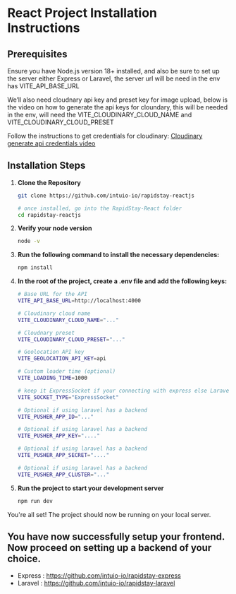 # React Project Installation Instructions

## Prerequisites

Ensure you have Node.js version 18+ installed, and also be sure to set up the server either Express or Laravel, the server url will be need in the env has VITE_API_BASE_URL

We’ll also need cloudnary api key and preset key for image upload, below is the video on how to generate the api keys for cloundary, this will be needed in the env, will need the VITE_CLOUDINARY_CLOUD_NAME and VITE_CLOUDINARY_CLOUD_PRESET

Follow the instructions to get credentials for cloudinary: [Cloudinary generate api credentials video](https://www.youtube.com/watch?v=paiO6M2wBqE)

## Installation Steps

1. **Clone the Repository**

   ```bash
   git clone https://github.com/intuio-io/rapidstay-reactjs

   # once installed, go into the RapidStay-React folder
   cd rapidstay-reactjs
   ```

2. **Verify your node version**

   ```bash
   node -v
   ```

3. **Run the following command to install the necessary dependencies:**

   ```bash
   npm install
   ```

4. **In the root of the project, create a .env file and add the following keys:**

   ```bash
   # Base URL for the API
   VITE_API_BASE_URL=http://localhost:4000

   # Cloudinary cloud name
   VITE_CLOUDINARY_CLOUD_NAME="..."

   # Cloudnary preset
   VITE_CLOUDINARY_CLOUD_PRESET="..."

   # Geolocation API key
   VITE_GEOLOCATION_API_KEY=api

   # Custom loader time (optional)
   VITE_LOADING_TIME=1000

   # keep it ExpressSocket if your connecting with express else LaravelPusher if your connecting with Laravel
   VITE_SOCKET_TYPE="ExpressSocket"

   # Optional if using laravel has a backend
   VITE_PUSHER_APP_ID="..."

   # Optional if using laravel has a backend
   VITE_PUSHER_APP_KEY="...."

   # Optional if using laravel has a backend
   VITE_PUSHER_APP_SECRET="...."

   # Optional if using laravel has a backend
   VITE_PUSHER_APP_CLUSTER="..."
   ```

5. **Run the project to start your development server**
   ```bash
   npm run dev
   ```

You're all set! The project should now be running on your local server.

## You have now successfully setup your frontend. Now proceed on setting up a backend of your choice.

- Express : https://github.com/intuio-io/rapidstay-express
- Laravel : https://github.com/intuio-io/rapidstay-laravel
